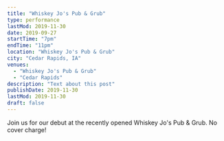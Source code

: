 ```yaml
---
title: "Whiskey Jo's Pub & Grub"
type: performance
lastMod: 2019-11-30
date: 2019-09-27
startTime: "7pm"
endTime: "11pm"
location: "Whiskey Jo's Pub & Grub"
city: "Cedar Rapids, IA"
venues:
  - "Whiskey Jo's Pub & Grub"
  - "Cedar Rapids"
description: "Text about this post"
publishDate: 2019-11-30
lastMod: 2019-11-30
draft: false
---
```


Join us for our debut at the recently opened Whiskey Jo's Pub & Grub. No cover charge!
